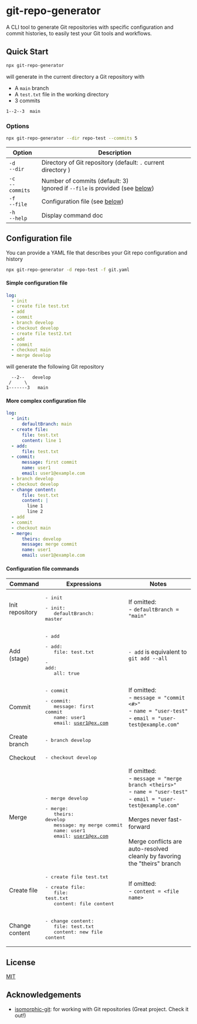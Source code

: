 # git-repo-generator

A CLI tool to generate Git repositories with specific configuration and commit histories, to easily test your Git tools and workflows.

## Quick Start

```sh
npx git-repo-generator
```

will generate in the current directory a Git repository with

- A `main` branch
- A `test.txt` file in the working directory
- 3 commits

```
1--2--3  main
```

### Options

```sh
npx git-repo-generator --dir repo-test --commits 5
```

| Option                 | Description                                                                                             |
| ---------------------- | ------------------------------------------------------------------------------------------------------- |
| `-d` <br/> `--dir`     | Directory of Git repository (default: `.` current directory )                                           |
| `-c` <br/> `--commits` | Number of commits (default: 3) <br/> Ignored if `--file` is provided (see [below](#configuration-file)) |
| `-f` <br/> `--file`    | Configuration file (see [below](#configuration-file))                                                   |
| `-h` <br/> `--help`    | Display command doc                                                                                     |

## Configuration file

You can provide a YAML file that describes your Git repo configuration and history

```sh
npx git-repo-generator -d repo-test -f git.yaml
```

#### Simple configuration file

```yaml
log:
  - init
  - create file test.txt
  - add
  - commit
  - branch develop
  - checkout develop
  - create file test2.txt
  - add
  - commit
  - checkout main
  - merge develop
```

will generate the following Git repository

```
  --2--   develop
 /     \
1-------3   main
```

#### More complex configuration file

```yaml
log:
  - init:
      defaultBranch: main
  - create file:
      file: test.txt
      content: line 1
  - add:
      file: test.txt
  - commit:
      message: first commit
      name: user1
      email: user1@example.com
  - branch develop
  - checkout develop
  - change content:
      file: test.txt
      content: |
        line 1
        line 2
  - add
  - commit
  - checkout main
  - merge:
      theirs: develop
      message: merge commit
      name: user1
      email: user1@example.com
```

#### Configuration file commands

| Command         | Expressions                                                                                                                                                                                                 | Notes                                                                                                                                                                                                                                          |
| --------------- | ----------------------------------------------------------------------------------------------------------------------------------------------------------------------------------------------------------- | ---------------------------------------------------------------------------------------------------------------------------------------------------------------------------------------------------------------------------------------------- |
| Init repository | <pre>- init</pre> <pre>- init:<br>&nbsp;&nbsp;&nbsp;defaultBranch: master</pre>                                                                                                                             | If omitted: <br> - `defaultBranch = "main"`                                                                                                                                                                                                    |
| Add (stage)     | <pre>- add</pre> <pre>- add:<br>&nbsp;&nbsp;&nbsp;file: test.txt</pre> <pre>- add:<br>&nbsp;&nbsp;&nbsp;all: true</pre>                                                                                     | `- add` is equivalent to `git add --all`                                                                                                                                                                                                       |
| Commit          | <pre>- commit</pre> <pre>- commit:<br>&nbsp;&nbsp;&nbsp;message: first commit<br>&nbsp;&nbsp;&nbsp;name: user1<br>&nbsp;&nbsp;&nbsp;email: user1@ex.com</pre>                                               | If omitted: <br> - `message = "commit <#>"` <br> - `name = "user-test"`<br> - `email = "user-test@example.com"`                                                                                                                                |
| Create branch   | <pre>- branch develop</pre>                                                                                                                                                                                 |
| Checkout        | <pre>- checkout develop</pre>                                                                                                                                                                               |
| Merge           | <pre>- merge develop</pre> <pre>- merge:<br>&nbsp;&nbsp;&nbsp;theirs: develop<br>&nbsp;&nbsp;&nbsp;message: my merge commit<br>&nbsp;&nbsp;&nbsp;name: user1<br>&nbsp;&nbsp;&nbsp;email: user1@ex.com</pre> | If omitted: <br> - `message = "merge branch <theirs>"` <br> - `name = "user-test"`<br> - `email = "user-test@example.com"`<br><br> Merges never fast-forward<br><br> Merge conflicts are auto-resolved cleanly by favoring the "theirs" branch |
| Create file     | <pre>- create file test.txt</pre> <pre>- create file:<br>&nbsp;&nbsp;&nbsp;file: test.txt<br>&nbsp;&nbsp;&nbsp;content: file content</pre>                                                                  | If omitted: <br> - `content = <file name>`                                                                                                                                                                                                     |
| Change content  | <pre>- change content:<br>&nbsp;&nbsp;&nbsp;file: test.txt<br>&nbsp;&nbsp;&nbsp;content: new file content</pre>                                                                                             |                                                                                                                                                                                                                                                |

## License

[MIT](https://github.com/hhourani27/git-repo-generator/blob/main/LICENSE)

## Acknowledgements

- [isomorphic-git](https://github.com/isomorphic-git/isomorphic-git): for working with Git repositories (Great project. Check it out!)
